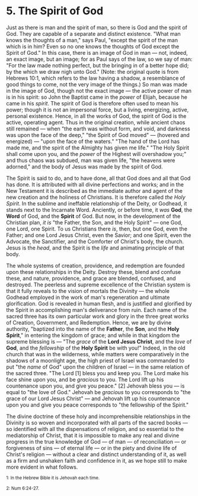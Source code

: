 # 5. The Spirit of God

Just as there is man and the spirit of man, so there is God and the spirit of God. They are capable of a separate and distinct existence. "What man knows the thoughts of a man," says Paul, "except the spirit of the man which is in him? Even so no one knows the thoughts of God except the Spirit of God." In this case, there is an image of God in man — not, indeed, an exact image, but an image; for as Paul says of the law, so we say of man: "For the law made nothing perfect, but the bringing in of a better hope did; by the which we draw nigh unto God." (Note: the original quote is from Hebrews 10:1, which refers to the law having a shadow, a resemblance of good things to come, not the very image of the things.) So man was made in the image of God, though not the exact image — the active power of man is in his spirit: so John the Baptist came in the *power* of Elijah, because he came in his *spirit*. The spirit of God is therefore often used to mean his power; though it is not an impersonal force, but a living, energizing, active, personal existence. Hence, in all the works of God, the spirit of God is the active, operating agent. Thus in the original creation, while ancient chaos still remained — when "the earth was without form, and void, and darkness was upon the face of the deep," "the Spirit of God moved" — (hovered and energized) — "upon the face of the waters." "The hand of the Lord has made me, and the spirit of the Almighty has given me life." "The Holy Spirit shall come upon you, and the *power* of the Highest will overshadow you;" and thus chaos was subdued, man was given life, "the heavens were adorned," and the body of Jesus was made by the spirit of God.

The Spirit is said to do, and to have done, all that God does and all that God has done. It is attributed with all divine perfections and works; and in the New Testament it is described as the immediate author and agent of the new creation and the holiness of Christians. It is therefore called *the Holy Spirit*. In the sublime and ineffable relationship of the Deity, or Godhead, it stands next to the Incarnate Word. Anciently, or before time, it *was* **God**, the **Word** of God, and the **Spirit** of God. But now, in the development of the Christian plan, *it is* "the Father, the Son, and the Holy Spirit" — one God, one Lord, one Spirit. To us Christians there *is*, then, but one God, even the Father; and one Lord Jesus Christ, even the Savior; and one Spirit, even the Advocate, the Sanctifier, and the Comforter of Christ's body, the church. Jesus is the *head*, and the Spirit is the *life* and animating principle of that body.

The whole systems of creation, providence, and redemption are founded upon these relationships in the Deity. Destroy these, blend and confuse these, and nature, providence, and grace are blended, confused, and destroyed. The peerless and supreme excellence of the Christian system is that it fully reveals to the vision of mortals the Divinity — the whole Godhead employed in the work of man's regeneration and ultimate glorification. God is revealed in human flesh, and is justified and glorified by the Spirit in accomplishing man's deliverance from ruin. Each name of the sacred three has its own particular work and glory in the three great works of Creation, Government, and Redemption. Hence, we are by divine authority, "baptized into the name of the **Father**, the **Son**, and the **Holy Spirit**," in entering the kingdom of grace; and while in that kingdom the supreme blessing is — "The *grace* of the **Lord Jesus Christ**, and the *love* of **God**, and the *fellowship* of the **Holy Spirit** be with you!" Indeed, in the old church that was in the wilderness, while matters were comparatively in the shadows of a moonlight age, the high priest of Israel was commanded to put "the *name* of God" upon the children of Israel — in the same relation of the sacred three. "The Lord [1] bless you and keep you. The Lord make his face shine upon you, and be *gracious* to you. The Lord lift up his countenance upon you, and give you peace." [2] Jehovah bless you — is equal to "the love of God." Jehovah be *gracious* to you corresponds to "the grace of our Lord Jesus Christ" — and Jehovah lift up his countenance upon you and give you peace corresponds to "the fellowship of the Spirit."

The divine doctrine of these holy and incomprehensible relationships in the Divinity is so woven and incorporated with all parts of the sacred books — so identified with all the dispensations of religion, and so essential to the mediatorship of Christ, that it is impossible to make any real and divine progress in the true knowledge of God — of man — of reconciliation — or forgiveness of sins — of eternal life — or in the piety and divine life of Christ's religion — without a clear and distinct understanding of it, as well as a firm and unshaken faith and confidence in it, as we hope still to make more evident in what follows.


<sub>1: In the Hebrew Bible it is Jehovah each time.</sub>

<sub>2: Num 6:24-27.</sub>
